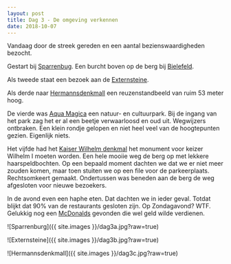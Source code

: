 ```yaml
---
layout: post
title: Dag 3 - De omgeving verkennen
date: 2018-10-07
---
```

Vandaag door de streek gereden en een aantal bezienswaardigheden bezocht.  

Gestart bij [Sparrenbug](https://de.m.wikipedia.org/wiki/Sparrenburg). Een burcht boven op de berg bij [Bielefeld](https://nl.m.wikipedia.org/wiki/Bielefeld).

Als tweede staat een bezoek aan de [Externsteine](https://www.google.nl/url?sa=t&source=web&rct=j&url=https://nl.m.wikipedia.org/wiki/Externsteine&ved=2ahUKEwjFp4jG8vTdAhVKjqQKHelUDowQFjAiegQIABAB&usg=AOvVaw2ACKJU9PPFjZ00RnwvHjE0).

Als derde naar [Hermannsdenkmall](https://www.hermannsdenkmal.de) een reuzenstandbeeld van ruim 53 meter hoog.  

De vierde was [Aqua Magica](https://www.aquamagica.de) een natuur- en cultuurpark. Bij de ingang van het park zag het er al een beetje verwaarloosd en oud uit. Wegwijzers ontbraken. Een klein rondje gelopen en niet heel veel van de hoogtepunten gezien. Eigenlijk niets.  

Het vijfde had het [Kaiser Wilhelm denkmal](https://kaiser-wilhelm-porta.de) het monument voor keizer Wilhelm I moeten worden. Een hele mooiie weg de berg op met lekkere haarspeldbochten. Op een bepaald moment dachten we dat we er niet meer zouden komen, maar toen stuiten we op een file voor de parkeerplaats. Rechtsomkeert gemaakt. Ondertussen was beneden aan de berg de weg afgesloten voor nieuwe bezoekers. 

In de avond even een haphe eten. Dat dachten we in ieder geval. Totdat blijkt dat 90% van de restaurants gesloten zijn. Op Zondagavond? WTF. Gelukkig nog een [McDonalds](https://www.mcdonalds.de) gevonden die wel geld wilde verdienen.   

![Sparrenburg]({{ site.images }}/dag3a.jpg?raw=true)

![Externsteine]({{ site.images }}/dag3b.jpg?raw=true)

![Hermannsdenkmall]({{ site.images }}/dag3c.jpg?raw=true)
